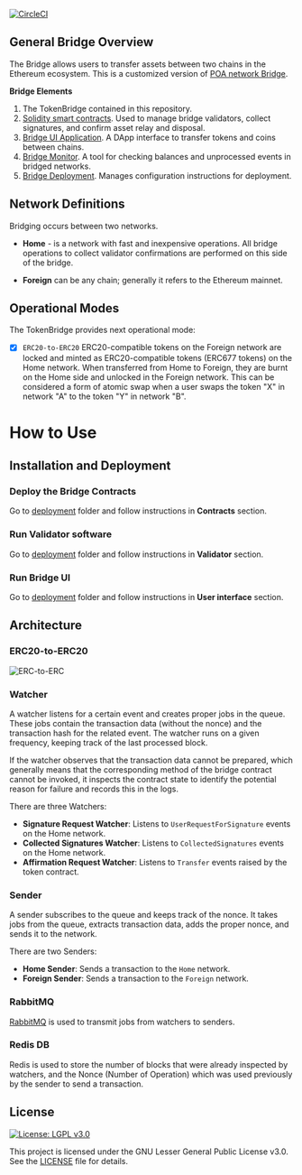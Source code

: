 
[![CircleCI](https://circleci.com/gh/thundercore/thunder_bridge.svg?style=svg)](https://circleci.com/gh/thundercore/thunder_bridge)

## General Bridge Overview

The Bridge allows users to transfer assets between two chains in the Ethereum ecosystem. This is a customized version of [POA network Bridge](https://github.com/poanetwork/tokenbridge).

**Bridge Elements**
1. The TokenBridge contained in this repository.
2. [Solidity smart contracts](./contracts). Used to manage bridge validators, collect signatures, and confirm asset relay and disposal.
3. [Bridge UI Application](./ui). A DApp interface to transfer tokens and coins between chains.
4. [Bridge Monitor](./monitor). A tool for checking balances and unprocessed events in bridged networks.
5. [Bridge Deployment](./deployment). Manages configuration instructions for deployment.

## Network Definitions

 Bridging occurs between two networks.

 * **Home** - is a network with fast and inexpensive operations. All bridge operations to collect validator confirmations are performed on this side of the bridge.

* **Foreign** can be any chain; generally it refers to the Ethereum mainnet.

## Operational Modes

The TokenBridge provides next operational mode:

- [x] `ERC20-to-ERC20` ERC20-compatible tokens on the Foreign network are locked and minted as ERC20-compatible tokens (ERC677 tokens) on the Home network. When transferred from Home to Foreign, they are burnt on the Home side and unlocked in the Foreign network. This can be considered a form of atomic swap when a user swaps the token "X" in network "A" to the token "Y" in network "B".

# How to Use

## Installation and Deployment

### Deploy the Bridge Contracts

Go to [deployment](./deployment) folder and follow instructions in **Contracts** section.

### Run Validator software

Go to [deployment](./deployment) folder and follow instructions in **Validator** section.

### Run Bridge UI

Go to [deployment](./deployment) folder and follow instructions in **User interface** section.

## Architecture

### ERC20-to-ERC20

![ERC-to-ERC](./validator/docs/ERC-to-ERC.png)

### Watcher
A watcher listens for a certain event and creates proper jobs in the queue. These jobs contain the transaction data (without the nonce) and the transaction hash for the related event. The watcher runs on a given frequency, keeping track of the last processed block.

If the watcher observes that the transaction data cannot be prepared, which generally means that the corresponding method of the bridge contract cannot be invoked, it inspects the contract state to identify the potential reason for failure and records this in the logs.

There are three Watchers:
- **Signature Request Watcher**: Listens to `UserRequestForSignature` events on the Home network.
- **Collected Signatures Watcher**: Listens to `CollectedSignatures` events on the Home network.
- **Affirmation Request Watcher**: Listens to `Transfer` events raised by the token contract.

### Sender
A sender subscribes to the queue and keeps track of the nonce. It takes jobs from the queue, extracts transaction data, adds the proper nonce, and sends it to the network.

There are two Senders:
- **Home Sender**: Sends a transaction to the `Home` network.
- **Foreign Sender**: Sends a transaction to the `Foreign` network.

### RabbitMQ

[RabbitMQ](https://www.rabbitmq.com/) is used to transmit jobs from watchers to senders.

### Redis DB

Redis is used to store the number of blocks that were already inspected by watchers, and the Nonce (Number of Operation) which was used previously by the sender to send a transaction.

## License

[![License: LGPL v3.0](https://img.shields.io/badge/License-LGPL%20v3-blue.svg)](https://www.gnu.org/licenses/lgpl-3.0)

This project is licensed under the GNU Lesser General Public License v3.0. See the [LICENSE](LICENSE) file for details.